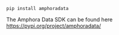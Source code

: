 ```
pip install amphoradata
```

The Amphora Data SDK can be found here https://pypi.org/project/amphoradata/
